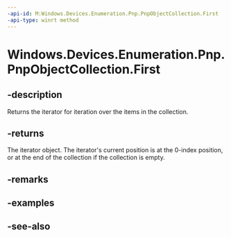 ```yaml
---
-api-id: M:Windows.Devices.Enumeration.Pnp.PnpObjectCollection.First
-api-type: winrt method
---
```


<!-- Method syntax
public Windows.Foundation.Collections.IIterator<Windows.Devices.Enumeration.Pnp.PnpObject> First()
-->

# Windows.Devices.Enumeration.Pnp.PnpObjectCollection.First

## -description
Returns the iterator for iteration over the items in the collection.

## -returns
The iterator object. The iterator's current position is at the 0-index position, or at the end of the collection if the collection is empty.

## -remarks

## -examples

## -see-also
